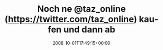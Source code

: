 ---
retweeted: false
source: <a href="http://twitter.com" rel="nofollow">Twitter Web Client</a>
entities:
  hashtags: []
  symbols: []
  user_mentions:
  - name: taz
    screen_name: taz_online
    indices:
    - '8'
    - '19'
    id_str: '2258068383'
    id: '2258068383'
  urls: []
display_text_range:
- '0'
- '72'
favorite_count: '0'
id_str: '942207368'
truncated: false
retweet_count: '0'
id: '942207368'
created_at: Wed Oct 01 17:49:15 +0000 2008
favorited: false
full_text: Noch ne [@taz_online](https://twitter.com/taz_online) kaufen und dann ab
  nach Hause. Lustiger Titel heute!
lang: de
tags:
- pesos/twitter
date: '2008-10-01T17:49:15+00:00'
src: https://twitter.com/bascht/status/942207368
original_url: https://twitter.com/bascht/status/942207368
type: twitter_tweet
text: Noch ne [@taz_online](https://twitter.com/taz_online) kaufen und dann ab nach
  Hause. Lustiger Titel heute!
title: Noch ne @taz_online (https://twitter.com/taz_online) kaufen und dann ab

---